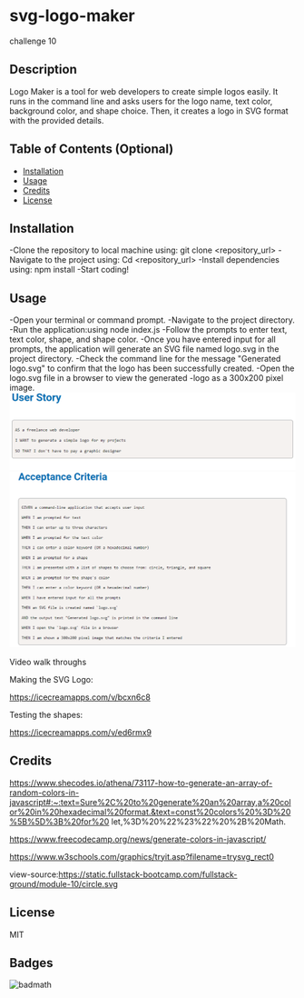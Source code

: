 # svg-logo-maker
challenge 10


## Description

Logo Maker is a tool for web developers to create simple logos easily. It runs in the command line and asks users for the logo name, text color, background color, and shape choice. Then, it creates a logo in SVG format with the provided details. 

## Table of Contents (Optional)

- [Installation](#installation)
- [Usage](#usage)
- [Credits](#credits)
- [License](#license)

## Installation

-Clone the repository to local machine using: git clone <repository_url>
-Navigate to the project using: Cd <repository_url>
-Install dependencies using: npm install
-Start coding!


## Usage
-Open your terminal or command prompt.
-Navigate to the project directory.
-Run the application:using node index.js
-Follow the prompts to enter text, text color, shape, and shape color.
-Once you have entered input for all prompts, the application will generate an SVG file named logo.svg in the project directory.
-Check the command line for the message "Generated logo.svg" to confirm that the logo has been successfully created.
-Open the logo.svg file in a browser to view the generated -logo as a 300x200 pixel image.
![alt text](image.png)
![alt text](image-1.png)

Video walk throughs

Making the SVG Logo:

https://icecreamapps.com/v/bcxn6c8


Testing the shapes:

 https://icecreamapps.com/v/ed6rmx9



## Credits

https://www.shecodes.io/athena/73117-how-to-generate-an-array-of-random-colors-in-javascript#:~:text=Sure%2C%20to%20generate%20an%20array,a%20color%20in%20hexadecimal%20format.&text=const%20colors%20%3D%20%5B%5D%3B%20for%20 let,%3D%20%22%23%22%20%2B%20Math.


https://www.freecodecamp.org/news/generate-colors-in-javascript/

https://www.w3schools.com/graphics/tryit.asp?filename=trysvg_rect0

view-source:https://static.fullstack-bootcamp.com/fullstack-ground/module-10/circle.svg
## License

MIT

## Badges

![badmath](https://img.shields.io/github/languages/top/lernantino/badmath)









